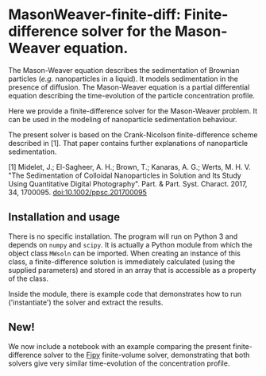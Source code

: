 # MasonWeaver-finite-diff: Finite-difference solver for the Mason-Weaver equation.

The Mason-Weaver equation describes the sedimentation of Brownian particles (*e.g.* nanoparticles in a liquid). It models sedimentation in the presence of diffusion. The Mason-Weaver
equation is a partial differential equation describing the time-evolution of
the particle concentration profile.

Here we provide a finite-difference solver for the Mason-Weaver problem. It can be used in the modeling of nanoparticle sedimentation behaviour.

The present solver is based on the Crank-Nicolson finite-difference scheme
described in [1]. That paper contains further explanations of nanoparticle sedimentation.

[1] Midelet, J.; El-Sagheer, A. H.; Brown, T.; Kanaras, A. G.;
    Werts, M. H. V. "The Sedimentation of Colloidal Nanoparticles in 
    Solution and Its Study Using Quantitative Digital Photography".
    Part. & Part. Syst. Charact. 2017, 34, 1700095. 
    [doi:10.1002/ppsc.201700095](https://doi.org/10.1002/ppsc.201700095) 


## Installation and usage

There is no specific installation. The program will run on Python 3 and depends on ``numpy`` and ``scipy``. It is actually a Python module from which the object class ``MWsoln`` can be imported. When creating an instance of this class, a finite-difference solution is immediately calculated (using the supplied parameters) and stored in an array that is accessible as a property of the class.

Inside the module, there is example code that demonstrates how to run ('instantiate') the solver and extract the results.


## New!

We now include a notebook with an example comparing the present finite-difference solver to the [Fipy](https://www.ctcms.nist.gov/fipy/) finite-volume solver, demonstrating that both solvers give very similar time-evolution of the concentration profile.







